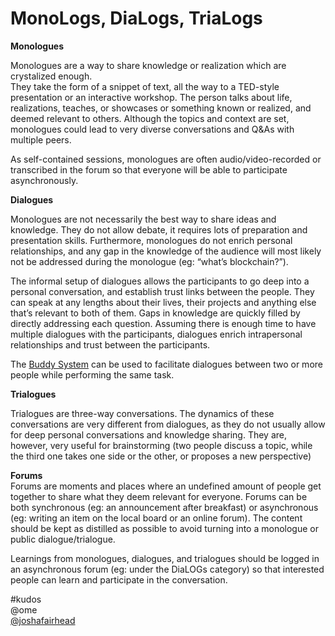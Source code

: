 # MonoLogs, DiaLogs, TriaLogs

**Monologues**

Monologues are a way to share knowledge or realization which are crystalized enough.\
They take the form of a snippet of text, all the way to a TED-style presentation or an interactive workshop. The person talks about life, realizations, teaches, or showcases or something known or realized, and deemed relevant to others. Although the topics and context are set, monologues could lead to very diverse conversations and Q\&As with multiple peers.

As self-contained sessions, monologues are often audio/video-recorded or transcribed in the forum so that everyone will be able to participate asynchronously.

**Dialogues**

Monologues are not necessarily the best way to share ideas and knowledge. They do not allow debate, it requires lots of preparation and presentation skills. Furthermore, monologues do not enrich personal relationships, and any gap in the knowledge of the audience will most likely not be addressed during the monologue (eg: “what’s blockchain?”).

The informal setup of dialogues allows the participants to go deep into a personal conversation, and establish trust links between the people. They can speak at any lengths about their lives, their projects and anything else that’s relevant to both of them. Gaps in knowledge are quickly filled by directly addressing each question. Assuming there is enough time to have multiple dialogues with the participants, dialogues enrich intrapersonal relationships and trust between the participants.

The [Buddy System](https://async.hackalong.io/t/pattern-buddy-system/52) can be used to facilitate dialogues between two or more people while performing the same task.

**Trialogues**

Trialogues are three-way conversations. The dynamics of these conversations are very different from dialogues, as they do not usually allow for deep personal conversations and knowledge sharing. They are, however, very useful for brainstorming (two people discuss a topic, while the third one takes one side or the other, or proposes a new perspective)

**Forums**\
Forums are moments and places where an undefined amount of people get together to share what they deem relevant for everyone. Forums can be both synchronous (eg: an announcement after breakfast) or asynchronous (eg: writing an item on the local board or an online forum). The content should be kept as distilled as possible to avoid turning into a monologue or public dialogue/trialogue.

Learnings from monologues, dialogues, and trialogues should be logged in an asynchronous forum (eg: under the DiaLOGs category) so that interested people can learn and participate in the conversation.

\#kudos\
@ome\
[@joshafairhead](https://async.hackalong.io/u/joshafairhead)
